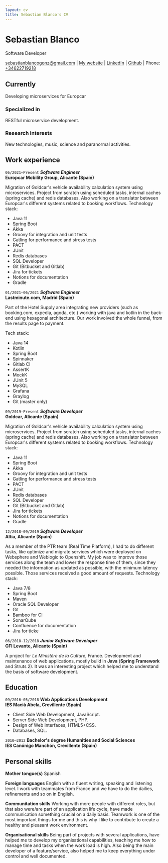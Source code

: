 ```yaml
---
layout: cv
title: Sebastian Blanco's CV
---
```

# Sebastian Blanco
Software Developer

<div id="webaddress">
<a href="mailto:sebastianblancogonz@gmail.com">sebastianblancogonz@gmail.com</a>
  | <a href="https://sebasblanco.com" target="_blank">My website</a> | <a href="https://www.linkedin.com/in/sebasblancogonz/?locale=en_US" target="_blank">LinkedIn</a> | <a href="https://github.com/sebasblancogonz" target="_blank">Github</a> | Phone: <a href="tel:+34622719218">+34622719218</a>
</div>


## Currently

Developing microservices for Europcar

### Specialized in

RESTful microservice development.


### Research interests

New technologies, music, science and paranormal activities.


## Work experience

`06/2021–Present`
__*Software Engineer*__<br>
__Europcar Mobility Group, Alicante (Spain)__

Migration of Goldcar's vehicle availability calculation system using microservices. 
Project from scratch using scheduled tasks, internal caches (spring cache) and redis databases. 
Also working on a translator between Europcar's different systems related to booking workflows.
Technology stack:
- Java 11
- Spring Boot
- Akka
- Groovy for integration and unit tests
- Gatling for performance and stress tests
- PACT
- JUnit
- Redis databases
- SQL Developer
- Git (Bitbucket and Gitlab)
- Jira for tickets
- Notions for documentation
- Gradle

`01/2021–06/2021`
__*Software Engineer*__<br>
__Lastminute.com, Madrid (Spain)__

Part of the Hotel Supply area integrating new providers (such as booking.com, expedia, agoda, etc.) working with java and kotlin in the back-end using hexagonal architecture. 
Our work involved the whole funnel, from the results page to payment.

Tech stack:
- Java 14
- Kotlin
- Spring Boot
- Spinnaker
- Gitlab CI
- AssertK
- MockK
- JUnit 5
- MySQL
- Grafana
- Graylog
- Git (master only)

`09/2019–Present`
__*Software Developer*__<br>
__Goldcar, Alicante (Spain)__

Migration of Goldcar's vehicle availability calculation system using microservices. 
Project from scratch using scheduled tasks, internal caches (spring cache) and redis databases. 
Also working on a translator between Europcar's different systems related to booking workflows.
Technology stack:
- Java 11
- Spring Boot
- Akka
- Groovy for integration and unit tests
- Gatling for performance and stress tests
- PACT
- JUnit
- Redis databases
- SQL Developer
- Git (Bitbucket and Gitlab)
- Jira for tickets
- Notions for documentation
- Gradle

`12/2018–09/2019`
__*Software Developer*__<br>
__Altia, Alicante (Spain)__

As a member of the PTR team (Real Time Platform), I had to do different tasks, 
like optimize and migrate services which were deployed on Websphere and Weblogic to Openshift. 
My job was to improve those services along the team and lower the response time of them, 
since they needed the information as updated as possible, with the minimum latency possible. 
Those services received a good amount of requests.
Technology stack:
- Java 7/8
- Spring Boot
- Maven
- Oracle SQL Developer
- Git
- Bamboo for CI
- SonarQube 
- Confluence for documentation
- Jira for ticke

`06/2018-12/2018` 
__*Junior Software Developer*__<br>
__GFI Levante, Alicante (Spain)__

A project for _Le Ministère de la Culture_, France. Development and maintenance of web applications, 
mostly build in **Java** (**Spring Framework** and Struts 2). It was an interesting project 
which helped me to understand the basis of software development.

## Education

`09/2016–05/2018`
__Web Applications Development__<br>
__IES Macià Abela, Crevillente (Spain)__
- Client Side Web Development, JavaScript.
- Server Side Web Development, PHP.
- Design of Web Interfaces, HTML5+CSS.
- Databases, SQL.

`2010–2012`
__Bachelor's degree Humanities and Social Sciences__<br>
__IES Canónigo Manchón, Crevillente (Spain)__


## Personal skills

__Mother tongue(s)__
Spanish

__Foreign languages__
English with a fluent writing, speaking and listening level. I work with teammates 
from France and we have to do the dailies, refinements and so on in English.

__Communitation skills__
Working with more people with different roles, but that also were/are part 
of an application life cycle, have made communication something crucial on a daily basis. 
Teamwork is one of the most important things for me and this is 
why I like to contribute to create a healthy and pleasant work environment.

__Organisational skills__
Being part of projects with several applications, have helped me to develop my 
organisational capabilities, teaching me how to manage time and tasks when the work load is high.
Also being the main developer of a feature/service, also helped me to keep 
everything under control and well documented.

<!-- ### Footer

Last updated: Nov 2020 -->
